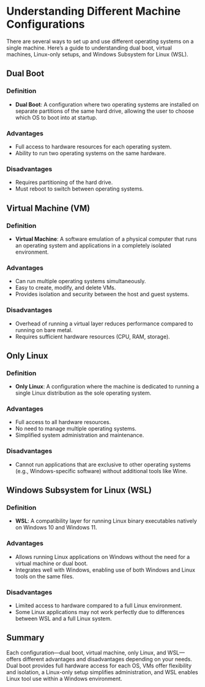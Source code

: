# Understanding Different Machine Configurations

There are several ways to set up and use different operating systems on a single machine. Here’s a guide to understanding dual boot, virtual machines, Linux-only setups, and Windows Subsystem for Linux (WSL).

## Dual Boot

### Definition
- **Dual Boot**: A configuration where two operating systems are installed on separate partitions of the same hard drive, allowing the user to choose which OS to boot into at startup.

### Advantages
- Full access to hardware resources for each operating system.
- Ability to run two operating systems on the same hardware.

### Disadvantages
- Requires partitioning of the hard drive.
- Must reboot to switch between operating systems.

## Virtual Machine (VM)

### Definition
- **Virtual Machine**: A software emulation of a physical computer that runs an operating system and applications in a completely isolated environment.

### Advantages
- Can run multiple operating systems simultaneously.
- Easy to create, modify, and delete VMs.
- Provides isolation and security between the host and guest systems.

### Disadvantages
- Overhead of running a virtual layer reduces performance compared to running on bare metal.
- Requires sufficient hardware resources (CPU, RAM, storage).

## Only Linux

### Definition
- **Only Linux**: A configuration where the machine is dedicated to running a single Linux distribution as the sole operating system.

### Advantages
- Full access to all hardware resources.
- No need to manage multiple operating systems.
- Simplified system administration and maintenance.

### Disadvantages
- Cannot run applications that are exclusive to other operating systems (e.g., Windows-specific software) without additional tools like Wine.

## Windows Subsystem for Linux (WSL)

### Definition
- **WSL**: A compatibility layer for running Linux binary executables natively on Windows 10 and Windows 11.

### Advantages
- Allows running Linux applications on Windows without the need for a virtual machine or dual boot.
- Integrates well with Windows, enabling use of both Windows and Linux tools on the same files.

### Disadvantages
- Limited access to hardware compared to a full Linux environment.
- Some Linux applications may not work perfectly due to differences between WSL and a full Linux system.

## Summary

Each configuration—dual boot, virtual machine, only Linux, and WSL—offers different advantages and disadvantages depending on your needs. Dual boot provides full hardware access for each OS, VMs offer flexibility and isolation, a Linux-only setup simplifies administration, and WSL enables Linux tool use within a Windows environment.
